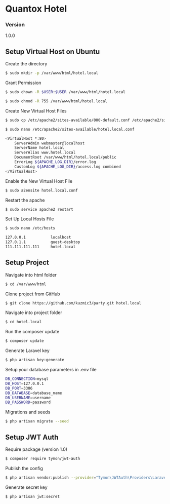 # Quantox Hotel

### Version
1.0.0

## Setup Virtual Host on Ubuntu

Create the directory
```sh
$ sudo mkdir -p /var/www/html/hotel.local
```

Grant Permission
```sh
$ sudo chown -R $USER:$USER /var/www/html/hotel.local
```
```sh
$ sudo chmod -R 755 /var/www/html/hotel.local
```

Create New Virtual Host Files
```sh
$ sudo cp /etc/apache2/sites-available/000-default.conf /etc/apache2/sites-available/hotel.local.conf
```
```sh
$ sudo nano /etc/apache2/sites-available/hotel.local.conf
```
```sh
<VirtualHost *:80>
    ServerAdmin webmaster@localhost
    ServerName hotel.local
    ServerAlias www.hotel.local
    DocumentRoot /var/www/html/hotel.local/public
    ErrorLog ${APACHE_LOG_DIR}/error.log
    CustomLog ${APACHE_LOG_DIR}/access.log combined
</VirtualHost>
```

Enable the New Virtual Host File
```sh
$ sudo a2ensite hotel.local.conf
```

Restart the apache
```sh
$ sudo service apache2 restart
```

Set Up Local Hosts File
```sh
$ sudo nano /etc/hosts
```
```sh
127.0.0.1           localhost
127.0.1.1           guest-desktop
111.111.111.111     hotel.local
```

## Setup Project

Navigate into html folder
```sh
$ cd /var/www/html
```

Clone project from GitHub
```sh
$ git clone https://github.com/kuzmic3/party.git hotel.local
```

Navigate into project folder
```sh
$ cd hotel.local
```

Run the composer update
```sh
$ composer update
```

Generate Laravel key
```sh
$ php artisan key:generate
```

Setup your database parameters in .env file
```sh
DB_CONNECTION=mysql
DB_HOST=127.0.0.1
DB_PORT=3306
DB_DATABASE=database_name
DB_USERNAME=username
DB_PASSWORD=password
```
Migrations and seeds
```sh
$ php artisan migrate --seed
```

## Setup JWT Auth

Require package (version 1.0)
```sh
$ composer require tymon/jwt-auth
```

Publish the config
```sh
$ php artisan vendor:publish --provider="Tymon\JWTAuth\Providers\LaravelServiceProvider"
```

Generate secret key
```sh
$ php artisan jwt:secret
```